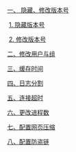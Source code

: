 [一、 隐藏、修改版本号](https://blog.csdn.net/Jin_0612_/article/details/141164007#t0)

​	[1. 隐藏版本号](https://blog.csdn.net/Jin_0612_/article/details/141164007#t1)

​	[2. 修改版本号](https://blog.csdn.net/Jin_0612_/article/details/141164007#t2)

[二、修改用户与组](https://blog.csdn.net/Jin_0612_/article/details/141164007#t3)

[三、缓存时间](https://blog.csdn.net/Jin_0612_/article/details/141164007#t4)

[四、日志分割](https://blog.csdn.net/Jin_0612_/article/details/141164007#t5)

[五、连接超时](https://blog.csdn.net/Jin_0612_/article/details/141164007#t6)

[六、更改进程数](https://blog.csdn.net/Jin_0612_/article/details/141164007#t7)

[七、配置网页压缩](https://blog.csdn.net/Jin_0612_/article/details/141164007#t8)

[八、配置防盗链](https://blog.csdn.net/Jin_0612_/article/details/141164007#t9)